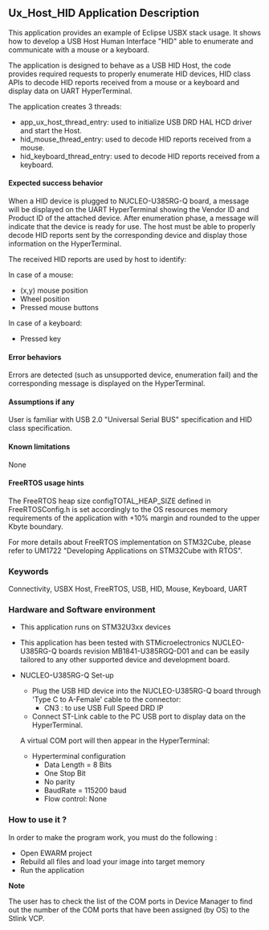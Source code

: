 ## <b>Ux_Host_HID Application Description</b>

This application provides an example of Eclipse USBX stack usage.
It shows how to develop a USB Host Human Interface "HID" able to enumerate and communicate with a mouse or a keyboard.

The application is designed to behave as a USB HID Host, the code provides required requests to properly enumerate
HID devices, HID class APIs to decode HID reports received from a mouse or a keyboard and display data on UART HyperTerminal.

The application creates 3 threads:

  - app_ux_host_thread_entry: used to initialize USB DRD HAL HCD driver and start the Host.
  - hid_mouse_thread_entry: used to decode HID reports received  from a mouse.
  - hid_keyboard_thread_entry: used to decode HID reports received  from a keyboard.

#### <b>Expected success behavior</b>

When a HID device is plugged to  NUCLEO-U385RG-Q board, a message will be displayed on the UART HyperTerminal showing
the Vendor ID and Product ID of the attached device.
After enumeration phase, a message will indicate that the device is ready for use.
The host must be able to properly decode HID reports sent by the corresponding device and display those information on the HyperTerminal.

The received HID reports are used by host to identify:

In case of a mouse:

   - (x,y) mouse position
   - Wheel position
   - Pressed mouse buttons

In case of a keyboard:

   - Pressed key

#### <b>Error behaviors</b>

Errors are detected (such as unsupported device, enumeration fail) and the corresponding message is displayed on the HyperTerminal.

#### <b>Assumptions if any</b>

User is familiar with USB 2.0 "Universal Serial BUS" specification and HID class specification.

#### <b>Known limitations</b>

None

#### <b>FreeRTOS usage hints</b>

The FreeRTOS heap size configTOTAL_HEAP_SIZE defined in FreeRTOSConfig.h is set accordingly to the
OS resources memory requirements of the application with +10% margin and rounded to the upper Kbyte boundary.

For more details about FreeRTOS implementation on STM32Cube, please refer to UM1722 "Developing Applications
on STM32Cube with RTOS".
### <b>Keywords</b>

Connectivity, USBX Host, FreeRTOS, USB, HID, Mouse, Keyboard, UART

### <b>Hardware and Software environment</b>

  - This application runs on STM32U3xx devices
  - This application has been tested with STMicroelectronics  NUCLEO-U385RG-Q boards revision MB1841-U385RGQ-D01
    and can be easily tailored to any other supported device and development board.

-  NUCLEO-U385RG-Q Set-up
    - Plug the USB HID device into the  NUCLEO-U385RG-Q board through 'Type C to A-Female' cable to the connector:
      - CN3 : to use USB Full Speed DRD IP
    - Connect ST-Link cable to the PC USB port to display data on the HyperTerminal.

    A virtual COM port will then appear in the HyperTerminal:
     - Hyperterminal configuration
       - Data Length = 8 Bits
       - One Stop Bit
       - No parity
       - BaudRate = 115200 baud
       - Flow control: None

### <b>How to use it ?</b>

In order to make the program work, you must do the following :

 - Open EWARM project
 - Rebuild all files and load your image into target memory
 - Run the application

<b>Note</b>

The user has to check the list of the COM ports in Device Manager to find out the number of the COM ports that have been assigned (by OS) to the Stlink VCP.
